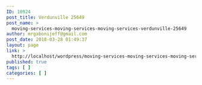```yaml
---
ID: 10924
post_title: Verdunville 25649
post_name: >
  moving-services-moving-services-moving-services-verdunville-25649
author: mrgabonijeff@gmail.com
post_date: 2018-03-28 01:49:37
layout: page
link: >
  http://localhost/wordpress/moving-services-moving-services-moving-services-verdunville-25649/
published: true
tags: [ ]
categories: [ ]
---
```

